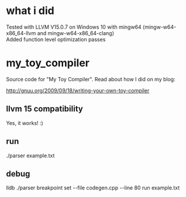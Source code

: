 # what i did
Tested with LLVM V15.0.7 on Windows 10 with mingw64 (mingw-w64-x86_64-llvm and mingw-w64-x86_64-clang)  
Added function level optimization passes

# my_toy_compiler
Source code for "My Toy Compiler". Read about how I did on my blog:

http://gnuu.org/2009/09/18/writing-your-own-toy-compiler

## llvm 15 compatibility
Yes, it works! :)

## run 
./parser example.txt

## debug

lldb ./parser
breakpoint set --file codegen.cpp --line 80
run example.txt
